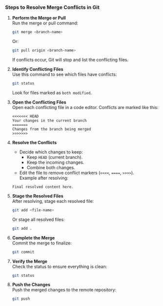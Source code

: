 ### Steps to Resolve Merge Conflicts in Git

1. **Perform the Merge or Pull**  
   Run the merge or pull command:  
   ```bash
   git merge <branch-name>
   ```  
   Or:  
   ```bash
   git pull origin <branch-name>
   ```  
   If conflicts occur, Git will stop and list the conflicting files.

2. **Identify Conflicting Files**  
   Use this command to see which files have conflicts:  
   ```bash
   git status
   ```  
   Look for files marked as `both modified`.

3. **Open the Conflicting Files**  
   Open each conflicting file in a code editor. Conflicts are marked like this:  
   ```plaintext
   <<<<<<< HEAD
   Your changes in the current branch
   =======
   Changes from the branch being merged
   >>>>>>>
   ```

4. **Resolve the Conflicts**  
   - Decide which changes to keep:  
     - Keep `HEAD` (current branch).  
     - Keep the incoming changes.  
     - Combine both changes.  
   - Edit the file to remove conflict markers (`<<<<`, `====`, `>>>>`).  
   Example after resolving:  
   ```plaintext
   Final resolved content here.
   ```

5. **Stage the Resolved Files**  
   After resolving, stage each resolved file:  
   ```bash
   git add <file-name>
   ```  
   Or stage all resolved files:  
   ```bash
   git add .
   ```

6. **Complete the Merge**  
   Commit the merge to finalize:  
   ```bash
   git commit
   ```

7. **Verify the Merge**  
   Check the status to ensure everything is clean:  
   ```bash
   git status
   ```  

8. **Push the Changes**  
   Push the merged changes to the remote repository:  
   ```bash
   git push
   ```

